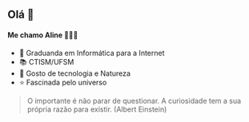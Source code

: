 ## Olá 👋
#### Me chamo **Aline** 👩🏻‍💻

- 🧠 Graduanda em Informática para a Internet 
- 📚 CTISM/UFSM 
- 🦋 Gosto de tecnologia e Natureza
- ⭐  Fascinada  pelo universo

> O importante é não parar de questionar. A curiosidade tem a sua própria razão para existir.
> (Albert Einstein)
